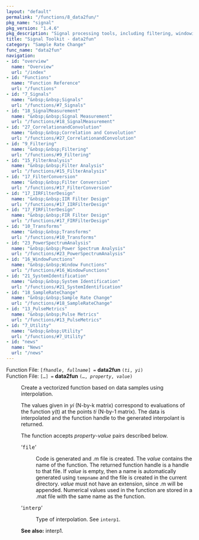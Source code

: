 ```yaml
---
layout: "default"
permalink: "/functions/8_data2fun/"
pkg_name: "signal"
pkg_version: "1.4.6"
pkg_description: "Signal processing tools, including filtering, windowing and display functions."
title: "Signal Toolkit - data2fun"
category: "Sample Rate Change"
func_name: "data2fun"
navigation:
- id: "overview"
  name: "Overview"
  url: "/index"
- id: "Functions"
  name: "Function Reference"
  url: "/functions"
- id: "7_Signals"
  name: "&nbsp;&nbsp;Signals"
  url: "/functions/#7_Signals"
- id: "18_SignalMeasurement"
  name: "&nbsp;&nbsp;Signal Measurement"
  url: "/functions/#18_SignalMeasurement"
- id: "27_CorrelationandConvolution"
  name: "&nbsp;&nbsp;Correlation and Convolution"
  url: "/functions/#27_CorrelationandConvolution"
- id: "9_Filtering"
  name: "&nbsp;&nbsp;Filtering"
  url: "/functions/#9_Filtering"
- id: "15_FilterAnalysis"
  name: "&nbsp;&nbsp;Filter Analysis"
  url: "/functions/#15_FilterAnalysis"
- id: "17_FilterConversion"
  name: "&nbsp;&nbsp;Filter Conversion"
  url: "/functions/#17_FilterConversion"
- id: "17_IIRFilterDesign"
  name: "&nbsp;&nbsp;IIR Filter Design"
  url: "/functions/#17_IIRFilterDesign"
- id: "17_FIRFilterDesign"
  name: "&nbsp;&nbsp;FIR Filter Design"
  url: "/functions/#17_FIRFilterDesign"
- id: "10_Transforms"
  name: "&nbsp;&nbsp;Transforms"
  url: "/functions/#10_Transforms"
- id: "23_PowerSpectrumAnalysis"
  name: "&nbsp;&nbsp;Power Spectrum Analysis"
  url: "/functions/#23_PowerSpectrumAnalysis"
- id: "16_WindowFunctions"
  name: "&nbsp;&nbsp;Window Functions"
  url: "/functions/#16_WindowFunctions"
- id: "21_SystemIdentification"
  name: "&nbsp;&nbsp;System Identification"
  url: "/functions/#21_SystemIdentification"
- id: "18_SampleRateChange"
  name: "&nbsp;&nbsp;Sample Rate Change"
  url: "/functions/#18_SampleRateChange"
- id: "13_PulseMetrics"
  name: "&nbsp;&nbsp;Pulse Metrics"
  url: "/functions/#13_PulseMetrics"
- id: "7_Utility"
  name: "&nbsp;&nbsp;Utility"
  url: "/functions/#7_Utility"
- id: "news"
  name: "News"
  url: "/news"
---
```

<dl class="first-deftypefn">
<dt class="deftypefn" id="index-data2fun"><span class="category-def">Function File: </span><span><code class="def-type">[<var class="var">fhandle</var>, <var class="var">fullname</var>] =</code> <strong class="def-name">data2fun</strong> <code class="def-code-arguments">(<var class="var">ti</var>, <var class="var">yi</var>)</code><a class="copiable-link" href="#index-data2fun"></a></span></dt>
<dt class="deftypefnx def-cmd-deftypefn" id="index-data2fun-1"><span class="category-def">Function File: </span><span><code class="def-type">[&hellip;] =</code> <strong class="def-name">data2fun</strong> <code class="def-code-arguments">(&hellip;, <var class="var">property</var>, <var class="var">value</var>)</code><a class="copiable-link" href="#index-data2fun-1"></a></span></dt>
<dd><p>Create a vectorized function based on data samples using interpolation.
</p>
<p>The values given in <var class="var">yi</var> (N-by-k matrix) correspond to evaluations of the
 function y(t) at the points <var class="var">ti</var> (N-by-1 matrix).
 The data is interpolated and the function handle to the generated interpolant
 is returned.
</p>
<p>The function accepts <var class="var">property</var>-<var class="var">value</var> pairs described below.
</p>
<dl class="table">
<dt>&lsquo;<samp class="samp">file</samp>&rsquo;</dt>
<dd><p>Code is generated and .m file is created. The <var class="var">value</var> contains the name
 of the function. The returned function handle is a handle to that file. If
 <var class="var">value</var> is empty, then a name is automatically generated using
 <code class="code">tempname</code> and the file is created in the current directory. <var class="var">value</var>
 must not have an extension, since .m will be appended.
 Numerical values used in the function are stored in a .mat file with the same
 name as the function.
</p>
</dd>
<dt>&lsquo;<samp class="samp">interp</samp>&rsquo;</dt>
<dd><p>Type of interpolation. See <code class="code">interp1</code>.
 </p></dd>
</dl>


<p><strong class="strong">See also:</strong> interp1.
 </p></dd></dl>